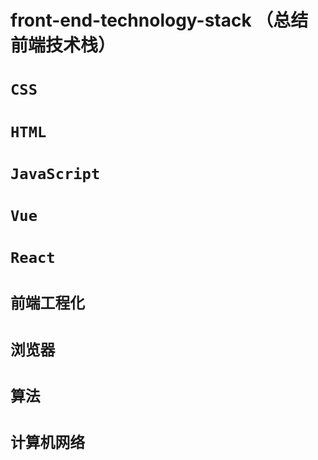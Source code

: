 # front-end-technology-stack （总结前端技术栈）

# `CSS`

# `HTML`

# `JavaScript`

# `Vue`

# `React`

# `前端工程化`

# `浏览器`

# `算法`

# `计算机网络`

